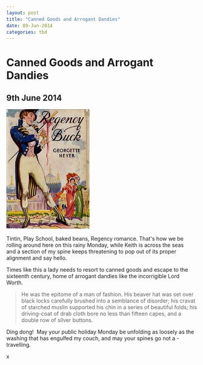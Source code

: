 ```yaml
---
layout: post
title: "Canned Goods and Arrogant Dandies"
date: 09-Jun-2014
categories: tbd
---
```


# Canned Goods and Arrogant Dandies

## 9th June 2014

<img class="photo-horiz" src="/images/2014/06/RegencyBuck.jpg" />

Tintin,   Play School,   baked beans,   Regency romance. That's how we be rolling around here on this rainy Monday, while Keith is across the seas and a section of my spine keeps threatening to pop out of its proper alignment and say hello.

Times like this a lady needs to resort to canned goods and escape to the sixteenth century, home of arrogant dandies like the incorrigible Lord Worth.

<blockquote>

He was the epitome of a man of fashion. His beaver hat was set over black locks carefully brushed into a semblance of disorder; his cravat of starched muslin supported his chin in a series of beautiful folds; his driving-coat of drab cloth bore no less than fifteen capes, and a double row of silver buttons.

</blockquote>

Ding dong!  May your public holiday Monday be unfolding as loosely as the washing that has engulfed my couch, and may your spines go not a -travelling.

x
